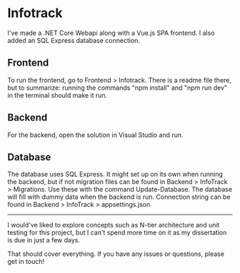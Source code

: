 # Infotrack

I've made a .NET Core Webapi along with a Vue.js SPA frontend. I also added an SQL Express database connection.

## Frontend

To run the frontend, go to Frontend > Infotrack. There is a readme file there, but to summarize: running the commands "npm install" and "npm run dev" in the terminal should make it run.

## Backend

For the backend, open the solution in Visual Studio and run.

## Database

The database uses SQL Express. It might set up on its own when running the backend, but if not migration files can be found in Backend > InfoTrack > Migrations. Use these with the command Update-Database. The database will fill with dummy data when the backend is run. Connection string can be found in Backend > InfoTrack > appsettings.json

---

I would've liked to explore concepts such as N-tier architecture and unit testing for this project, but I can't spend more time on it as my dissertation is due in just a few days.

That should cover everything. If you have any issues or questions, please get in touch!
